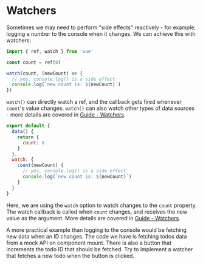 # Watchers

Sometimes we may need to perform "side effects" reactively - for example, logging a number to the console when it changes. We can achieve this with watchers:

<div class="composition-api">

```js
import { ref, watch } from 'vue'

const count = ref(0)

watch(count, (newCount) => {
  // yes, console.log() is a side effect
  console.log(`new count is: ${newCount}`)
})
```

`watch()` can directly watch a ref, and the callback gets fired whenever `count`'s value changes. `watch()` can also watch other types of data sources - more details are covered in <a target="_blank" href="/guide/essentials/watchers.html">Guide - Watchers</a>.

</div>
<div class="class-mode">

```js
export default {
  data() {
    return {
      count: 0
    }
  },
  watch: {
    count(newCount) {
      // yes, console.log() is a side effect
      console.log(`new count is: ${newCount}`)
    }
  }
}
```

Here, we are using the `watch` option to watch changes to the `count` property. The watch callback is called when `count` changes, and receives the new value as the argument. More details are covered in <a target="_blank" href="/guide/essentials/watchers.html">Guide - Watchers</a>.

</div>

A more practical example than logging to the console would be fetching new data when an ID changes. The code we have is fetching todos data from a mock API on component mount. There is also a button that increments the todo ID that should be fetched. Try to implement a watcher that fetches a new todo when the button is clicked.
